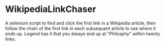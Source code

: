 # WikipediaLinkChaser
A selenium script to find and click the first link in a Wikipedia article, then follow the chain of the first link in each subsequent article to see where it ends up. Legend has it that you always end up at "Philosphy" within twenty links.
